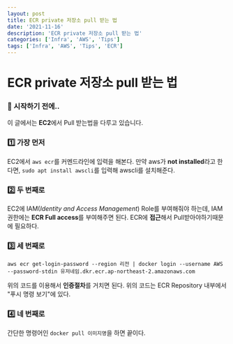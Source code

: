 ```yaml
---
layout: post
title: ECR private 저장소 pull 받는 법
date: '2021-11-16'
description: 'ECR private 저장소 pull 받는 법'
categories: ['Infra', 'AWS', 'Tips']
tags: ['Infra', 'AWS', 'Tips', 'ECR']
---
```

# ECR private 저장소 pull 받는 법

### 🎊 시작하기 전에..

이 글에서는 **EC2**에서 Pull 받는법을 다루고 있습니다.

### 1️⃣ 가장 먼저

EC2에서 `aws ecr`를 커멘드라인에 입력을 해본다. 만약 aws가 **not installed**라고 한다면, `sudo apt install awscli`를 입력해 awscli를 설치해준다.

### 2️⃣ 두 번째로

EC2에 IAM(*Identity and Access Management*) Role를 부여해줘야 하는데, IAM 권한에는 **ECR Full access**를 부여해주면 된다. ECR에 **접근**해서 Pull받아야하기때문에 필요하다.

### 3️⃣ 세 번째로

```shell
aws ecr get-login-password --region 리전 | docker login --username AWS --password-stdin 유저네임.dkr.ecr.ap-northeast-2.amazonaws.com
```

위의 코드를 이용해서 **인증절차**를 거치면 된다. 위의 코드는 ECR Repository 내부에서 "푸시 명령 보기"에 있다.

### 4️⃣ 네 번째로

간단한 명령어인 `docker pull 이미지명`을 하면 끝이다.